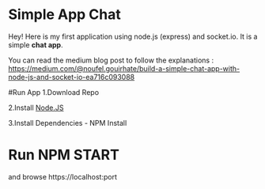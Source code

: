 Simple App Chat
===================


Hey! Here is my first application using node.js (express) and socket.io. It is a simple **chat app**. 

You can read the medium blog post to follow the explanations : https://medium.com/@noufel.gouirhate/build-a-simple-chat-app-with-node-js-and-socket-io-ea716c093088

#Run App
1.Download Repo

2.Install [Node.JS](https://nodejs.org/en/) 

3.Install Dependencies - NPM Install


# Run NPM START 

and browse https://localhost:port
